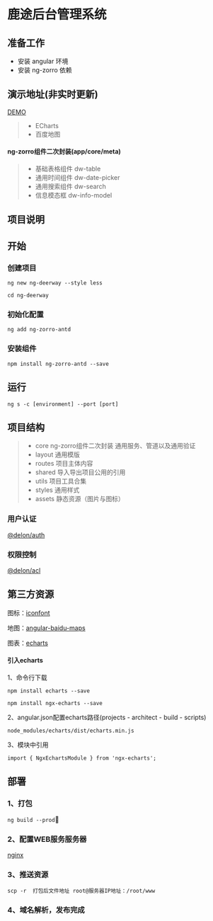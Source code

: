 # 鹿途后台管理系统
## 准备工作
* 安装 angular 环境
* 安装 ng-zorro 依赖

## 演示地址(非实时更新)

[DEMO](https://zhourenyou.github.io/web-deerway/)

> * ECharts
> * 百度地图
#### ng-zorro组件二次封装(app/core/meta)
> * 基础表格组件 dw-table
> * 通用时间组件 dw-date-picker
> * 通用搜索组件 dw-search
> * 信息模态框 dw-info-model

## 项目说明

## 开始

### 创建项目
`
ng new ng-deerway --style less
`

`
cd ng-deerway
`
### 初始化配置
`
ng add ng-zorro-antd
`
### 安装组件   
`
npm install ng-zorro-antd --save
`
## 运行

`ng s -c [environment] --port [port]`

## 项目结构

> * core ng-zorro组件二次封装 通用服务、管道以及通用验证
> * layout   通用模版
> * routes   项目主体内容
> * shared   导入导出项目公用的引用
> * utils    项目工具合集
> * styles   通用样式
> * assets   静态资源（图片与图标）

### 用户认证

[@delon/auth](https://ng-alain.com/auth/getting-started)

### 权限控制

[@delon/acl](https://ng-alain.com/acl/getting-started/zh)

## 第三方资源

图标：[iconfont](http://iconfont.cn)

地图：[angular-baidu-maps](https://github.com/cipchk/angular-baidu-maps)

图表：[echarts](http://echarts.baidu.com/index.html)

#### 引入echarts

1、命令行下载

`
npm install echarts --save
`

`
npm install ngx-echarts --save
`

2、angular.json配置echarts路径(projects - architect - build - scripts)

`
node_modules/echarts/dist/echarts.min.js
`

3、模块中引用

`
import { NgxEchartsModule } from 'ngx-echarts';
`

## 部署

### 1、打包

`
ng build --prod
`

### 2、配置WEB服务服务器
[nginx](http://www.nginx.cn/doc/)

### 3、推送资源

`
scp -r  打包后文件地址 root@服务器IP地址：/root/www
`
### 4、域名解析，发布完成